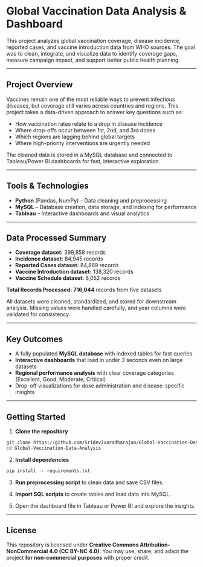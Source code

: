 # Global Vaccination Data Analysis & Dashboard

This project analyzes global vaccination coverage, disease incidence, reported cases, and vaccine introduction data from WHO sources. The goal was to clean, integrate, and visualize data to identify coverage gaps, measure campaign impact, and support better public health planning.

---

## Project Overview

Vaccines remain one of the most reliable ways to prevent infectious diseases, but coverage still varies across countries and regions. This project takes a data-driven approach to answer key questions such as:

* How vaccination rates relate to a drop in disease incidence
* Where drop-offs occur between 1st, 2nd, and 3rd doses
* Which regions are lagging behind global targets
* Where high-priority interventions are urgently needed

The cleaned data is stored in a MySQL database and connected to Tableau/Power BI dashboards for fast, interactive exploration.

---

## Tools & Technologies

* **Python** (Pandas, NumPy) – Data cleaning and preprocessing
* **MySQL** – Database creation, data storage, and indexing for performance
* **Tableau** – Interactive dashboards and visual analytics

---

## Data Processed Summary

* **Coverage dataset:** 399,858 records
* **Incidence dataset:** 84,945 records
* **Reported Cases dataset:** 84,869 records
* **Vaccine Introduction dataset:** 138,320 records
* **Vaccine Schedule dataset:** 8,052 records

**Total Records Processed:** **716,044** records from five datasets

All datasets were cleaned, standardized, and stored for downstream analysis. Missing values were handled carefully, and year columns were validated for consistency.

---

## Key Outcomes

* A fully populated **MySQL database** with indexed tables for fast queries
* **Interactive dashboards** that load in under 3 seconds even on large datasets
* **Regional performance analysis** with clear coverage categories (Excellent, Good, Moderate, Critical)
* Drop-off visualizations for dose administration and disease-specific insights

---

## Getting Started

1. **Clone the repository**

```bash
git clone https://github.com/Sridevivaradharajan/Global-Vaccination-Data-Analysis.git
cd Global-Vaccination-Data-Analysis
```

2. **Install dependencies**

```bash
pip install -r requirements.txt
```

3. **Run preprocessing script** to clean data and save CSV files.

4. **Import SQL scripts** to create tables and load data into MySQL.

5. Open the dashboard file in Tableau or Power BI and explore the insights.

---

## License

This repository is licensed under **Creative Commons Attribution-NonCommercial 4.0 (CC BY-NC 4.0)**.
You may use, share, and adapt the project **for non-commercial purposes** with proper credit.

